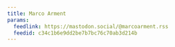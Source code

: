 ```yaml
---
title: Marco Arment
params:
  feedlink: https://mastodon.social/@marcoarment.rss
  feedid: c34c1b6e9dd2be7b7bc76c70ab3d214b
---
```

